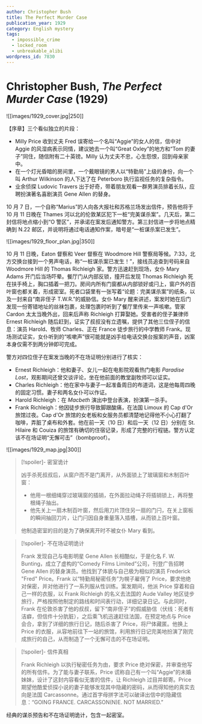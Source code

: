 ```yaml
---
author: Christopher Bush
title: The Perfect Murder Case
publication_year: 1929
category: English mystery
tags:
  - impossible_crime
  - locked_room
  - unbreakable_alibi
wordpress_id: 7830
---
```


# Christopher Bush, <i>The Perfect Murder Case</i> (1929)

![[images/1929_cover.jpg|250]]

【序章】三个看似独立的片段：
- Milly Price 收到丈夫 Fred 误寄给一个名叫“Aggie”的女人的信，信中对 Aggie 的风湿病表示同情，建议她去一个叫“Great Oxley”的地方和“Tom 的妻子”同住，随信附有二十英镑。Milly 认为丈夫不忠，心生怨恨，回到母亲家中。
- 在一个灯光昏暗的房间里，一个戴眼镜的男人以“特勤局”上级的身份，向一个叫 Arthur Wilkinson 的人下达了在 Peterboro 执行监视任务的复杂指令。
- 业余侦探 Ludovic Travers 出于好奇，带着朋友观看一群男演员排着长队，应聘扮演著名喜剧演员 Gene Allen 的替身。

10 月 7 日，一个自称“Marius”的人向各大报社和苏格兰场发出信件，预告他将于 10 月 11 日晚在 Thames 河以北的伦敦某区犯下一桩“完美谋杀案”。几天后，第二封信将地点缩小到“O 警区”，并承诺在案发后通知警方。第三封信进一步将地点精确到 N.22 邮区，并说明将通过电话通知作案，暗号是“一桩谋杀案已发生”。

![[images/1929_floor_plan.jpg|350]]

10 月 11 日晚，Eaton 督察和 Veer 督察在 Woodmore Hill 警察局等候。7:33，北方交换台接到一个男声电话，称“一桩谋杀案已发生！”，接线员追查到号码来自 Woodmore Hill 的 Thomas Richleigh 家。警方迅速赶到现场，女仆 Mary Adams 开门后当场吓晕。餐厅门从内部反锁，撞开后发现 Thomas Richleigh 死在扶手椅上，胸口插着一把刀。房间内所有门窗都从内部锁好或闩上，窗户外的百叶窗也都关着，形成密室。死者口袋里有一张写着“论题：完美谋杀案”的纸条，以及一封来自“南非侄子 T.W.R.”的威胁信。女仆 Mary 醒来讲述，案发时她在后门发现一份寄错地址的丝袜包裹，处理包裹时听到了餐厅里传来一声咳嗽。管家 Cardon 太太当晚外出，回来后声称 Richleigh 打算娶她。受害者的侄子兼律师 Ernest Richleigh 随后赶到，证实了叔叔没有立遗嘱，提供了其他三位侄子的信息：演员 Harold、牧师 Charles、正在 France 徒步旅行的中学教师 Frank。现场测试证实，女仆听到的“咳嗽声”很可能就是凶手给电话交换台报案的声音，凶案本身仅需不到两分钟即可完成。

警方对四位侄子在案发当晚的不在场证明分别进行了核实：
- Ernest Richleigh：他和妻子、女儿一起在电影院观看热门电影 <i>Paradise Lost</i>，观影期间还曾交谈评论，坐在他前面的教堂副牧师可以证实。
- Charles Richleigh：他在家中与妻子一起准备周日的布道词，这是他每周四晚的固定习惯。妻子和两名女仆可以作证。
- Harold Richleigh：在 <i>Macbeth</i> 演出中登台表演，扮演第一杀手。
- Frank Richleigh：他因徒步旅行导致脚跟酸痛，在法国 Limoux 的 Cap d'Or 旅馆过夜。Cap d'Or 旅馆的女老板和女服务员都清楚地记得他不小心打翻了咖啡，弄脏了桌布和外套。他在前一天（10 日）和后一天（12 日）分别在 St. Hilaire 和 Couiza 的旅馆有确切的住宿记录，形成了完整的行程链。警方认定该不在场证明“无懈可击”（bombproof）。

![[images/1929_map.jpg|300]]

> [!spoiler]- 密室诡计
> 
> 凶手杀死叔叔后，从窗户而不是门离开，从外面锁上了玻璃窗和木制百叶窗：
> - 他用一根细绳穿过玻璃窗的插销，在外面拉动绳子将插销锁上，再将整根绳子抽出。
> - 他先关上一扇木制百叶窗，然后用刀片顶住另一扇的门闩，在关上窗板的瞬间抽回刀片，让门闩因自身重量落入插槽，从而锁上百叶窗。
> 
> 他制造密室的目的是为了确保离开时不被女仆 Mary 看到。

> [!spoiler]- 不在场证明诡计
> 
> Frank 发现自己与电影明星 Gene Allen 长相酷似，于是化名 F. W. Bunting，成立了虚构的“Comedy Films Limited”公司，刊登广告招聘 Gene Allen 的替身演员。他找到了体貌与自己极为相似的演员 Frederick "Fred" Price。Frank 以“特勤局秘密任务”为幌子雇佣了 Price，要求他绝对保密，并对他进行了一系列服从性训练。案发期间，他派 Price 穿着和自己一样的衣服，以 Frank Richleigh 的名义去法国的 Aude Valley 地区徒步旅行，严格按照他制定的路线和时间表行动，详细记录日记。与此同时，Frank 在伦敦杀害了他的叔叔，留下“南非侄子”的假威胁信（伏线：死者有洁癖，但信件十分肮脏），之后乘飞机迅速赶往法国，在预定地点与 Price 会合，拿到了详细的旅行日记，随后杀害了 Price，将尸体藏匿。他换上 Price 的衣服，从容地前往下一站的旅馆，利用旅行日记完美地扮演了刚完成旅行的自己，从而制造了一个无懈可击的不在场证明。

> [!spoiler]- 信件真相
> 
> Frank Richleigh 以执行秘密任务为由，要求 Price 绝对保密，并审查他写的所有信件。为了能与妻子联系，Price 谎称自己有一个叫“Aggie”的未婚妹妹，设计了这封内容看似无害的信件，让 Richleigh 过目并邮寄。Price 期望他酷爱侦探小说的妻子能够发现其中隐藏的密码，从而得知他的真实去向是法国 Carcassonne。通过首字母拼字法可以破译出信中的隐藏信息：“GOING FRANCE. CARCASSON(N)E. NOT MARRIED.”

经典的谋杀预告和不在场证明诡计，包含一起密室。

